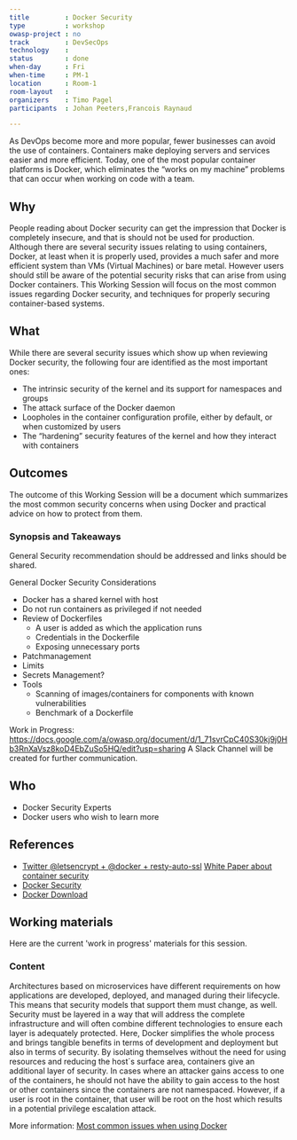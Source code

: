 ```yaml
---
title         : Docker Security
type          : workshop
owasp-project : no
track         : DevSecOps
technology    :
status        : done
when-day      : Fri
when-time     : PM-1
location      : Room-1
room-layout   : 
organizers    : Timo Pagel
participants  : Johan Peeters,Francois Raynaud

---
```


As DevOps become more and more popular, fewer businesses can avoid the use of containers. Containers make deploying servers and services easier and more efficient. Today, one of the most popular container platforms is Docker, which eliminates the “works on my machine” problems that can occur when working on code with a team. 

## Why

People reading about Docker security can get the impression that Docker is completely insecure, and that is should not be used for production. Although there are several security issues relating to using containers, Docker, at least when it is properly used, provides a much safer and more efficient system than VMs (Virtual Machines) or bare metal.
However users should still be aware of the potential security risks that can arise from using Docker containers.
This Working Session will focus on the most common issues regarding Docker security, and techniques for properly securing container-based systems.

## What

While there are several security issues which show up when reviewing Docker security, the following four are identified as the most important ones:
- The intrinsic security of the kernel and its support for namespaces and groups
- The attack surface of the Docker daemon
- Loopholes in the container configuration profile, either by default, or when customized by users
- The “hardening” security features of the kernel and how they interact with containers

## Outcomes

The outcome of this Working Session will be a document which summarizes the most common security concerns when using Docker and practical advice on how to protect from them.

### Synopsis and Takeaways

General Security recommendation should be addressed and links should be shared.

General Docker Security Considerations
- Docker has a shared kernel with host
- Do not run containers as privileged if not needed
- Review of Dockerfiles
  - A user is added as which the application runs
  - Credentials in the Dockerfile
  - Exposing unnecessary ports
- Patchmanagement
- Limits
- Secrets Management?
- Tools
  - Scanning of images/containers for components with known vulnerabilities
  - Benchmark of a Dockerfile

Work in Progress: https://docs.google.com/a/owasp.org/document/d/1_71svrCpC40S30kj9j0Hb3RnXaVsz8koD4EbZuSo5HQ/edit?usp=sharing
A Slack Channel will be created for further communication.

## Who
- Docker Security Experts
- Docker users who wish to learn more

## References

 - <a href="https://twitter.com/bpedro/status/859862631921987586">Twitter @letsencrypt + @docker + resty-auto-ssl</a>
 <a href="https://d3oypxn00j2a10.cloudfront.net/assets/img/Docker%20Security/WP_Intro_to_container_security_03.20.2015.pdf">White Paper about container security</a>
- <a href="https://docs.docker.com/engine/security/security/">Docker Security</a>
- <a href="https://github.com/docker/docker">Docker Download</a>

## Working materials

Here are the current 'work in progress' materials for this session.

### Content

Architectures based on microservices have different requirements on how applications are developed, deployed, and managed during their lifecycle. This means that security models that support them must change, as well. Security must be layered in a way that will address the complete infrastructure and will often combine different technologies to ensure each layer is adequately protected. 
Here, Docker simplifies the whole process and brings tangible benefits in terms of development and deployment but also in terms of security. By isolating themselves without the need for using resources and reducing the host´s surface area, containers give an additional layer of security. In cases where an attacker gains access to one of the containers, he should not have the ability to gain access to the host or other containers since the containers are not namespaced. However, if a user is root in the container, that user will be root on the host  which results in a potential privilege escalation attack.

More information: <a href="https://www.oreilly.com/ideas/five-security-concerns-when-using-docker">Most common issues when using Docker</a>

